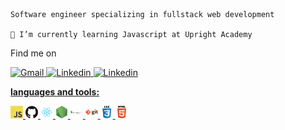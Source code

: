     Software engineer specializing in fullstack web development

    🌱 I’m currently learning Javascript at Upright Academy

<p>Find me on</p>
        <!-- Gmail -->
        <a href="mailto:jeffery.a.pedersen@gmail.com" target="_blank"><img alt="Gmail"
                src="https://img.shields.io/badge/-Gmail-EA4335?style=flat-square&logo=Gmail&logoColor=white">
        </a>
            <!-- Linkedin -->
            <a href="https://www.linkedin.com/in/jeffery-pedersen-b60887236/" target="_blank"><img alt="Linkedin"
                    src="https://img.shields.io/badge/-Linkedin-0A66C2?style=flat-square&logo=Linkedin&logoColor=white">
        </a>
            <!-- GitHub -->
            <a href="https://www.linkedin.com/in/shahriarshafin/" target="_blank"><img alt="Linkedin"
                    src="https://img.shields.io/badge/-Linkedin-0A66C2?style=flat-square&logo=Linkedin&logoColor=white">




**languages and tools:**  

<code><img height="20" src="https://raw.githubusercontent.com/github/explore/80688e429a7d4ef2fca1e82350fe8e3517d3494d/topics/javascript/javascript.png"></code>
<code><img height="20" src="https://raw.githubusercontent.com/github/explore/78df643247d429f6cc873026c0622819ad797942/topics/github/github.png"></code>
<code><img height="20" src="https://raw.githubusercontent.com/github/explore/80688e429a7d4ef2fca1e82350fe8e3517d3494d/topics/react/react.png"></code>
<code><img height="20" src="https://raw.githubusercontent.com/github/explore/80688e429a7d4ef2fca1e82350fe8e3517d3494d/topics/nodejs/nodejs.png"></code>
<code><img height="20" src="https://raw.githubusercontent.com/github/explore/80688e429a7d4ef2fca1e82350fe8e3517d3494d/topics/mongodb/mongodb.png"></code>
<code><img height="20" src="https://raw.githubusercontent.com/github/explore/80688e429a7d4ef2fca1e82350fe8e3517d3494d/topics/git/git.png"></code>
<code><img height="20" src="https://raw.githubusercontent.com/github/explore/80688e429a7d4ef2fca1e82350fe8e3517d3494d/topics/css/css.png"></code>
<code><img height="20" src="https://raw.githubusercontent.com/github/explore/80688e429a7d4ef2fca1e82350fe8e3517d3494d/topics/html/html.png"></code>

    
    

